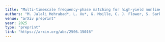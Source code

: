 ```yaml
---
title: "Multi-timescale frequency-phase matching for high-yield nonlinear photonics"
authors: "M. Jalali Mehrabad*, L. Xu*, G. Moille, C. J. Flower, S. Sarkar, A. Padhye, S.-C. Ou, D. G. Suarez-Forero, M. Ghafariasl, Y. Chembo, et al."
venue: "arXiv preprint"
year: 2025
type: "preprint"
link: "https://arxiv.org/abs/2506.15016"
---
```

